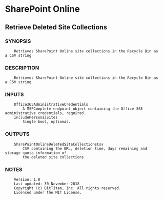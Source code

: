 # SharePoint Online
## Retrieve Deleted Site Collections
### SYNOPSIS
```
    Retrieves SharePoint Online site collections in the Recycle Bin as a CSV string
```
### DESCRIPTION
```
    Retrieves SharePoint Online site collections in the Recycle Bin as a CSV string
```
### INPUTS
```
    Office365AdministrativeCredentials
        A MSPComplete endpoint object containing the Office 365 administrative credentials, required.
    IncludePersonalSites
        Single bool, optional.
```
### OUTPUTS
```
    SharePointOnlineDeletedSiteCollectionsCsv
        CSV containing the URL, deletion time, days remaining and storage quota information of 
        the deleted site collections 
```
### NOTES
```
    Version: 1.0
    Last updated: 30 November 2018
    Copyright (c) BitTitan, Inc. All rights reserved.
    Licensed under the MIT License.
```

